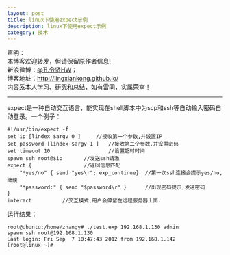 ```yaml
---
layout: post
title: linux下使用expect示例
description: linux下使用expect示例
category: 技术
---
```


声明：  
本博客欢迎转发，但请保留原作者信息!  
新浪微博：[@孔令贤HW](http://weibo.com/lingxiankong)；   
博客地址：<http://lingxiankong.github.io/>  
内容系本人学习、研究和总结，如有雷同，实属荣幸！

---

expect是一种自动交互语言，能实现在shell脚本中为scp和ssh等自动输入密码自动登录。一个例子：
    
    #!/usr/bin/expect -f  
    set ip [lindex $argv 0 ]     //接收第一个参数,并设置IP  
    set password [lindex $argv 1 ]   //接收第二个参数,并设置密码  
    set timeout 10                   //设置超时时间  
    spawn ssh root@$ip       //发送ssh请滶  
    expect {                 //返回信息匹配  
        "*yes/no" { send "yes\r"; exp_continue}  //第一次ssh连接会提示yes/no,继续  
        "*password:" { send "$password\r" }      //出现密码提示,发送密码  
    }  
    interact          //交互模式,用户会停留在远程服务器上面.  

运行结果：

    root@ubuntu:/home/zhangy# ./test.exp 192.168.1.130 admin  
    spawn ssh root@192.168.1.130  
    Last login: Fri Sep  7 10:47:43 2012 from 192.168.1.142  
    [root@linux ~]#  